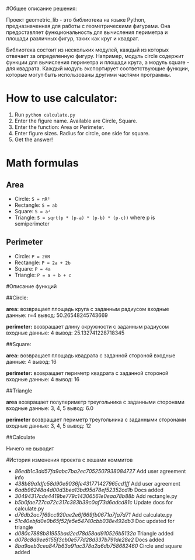 #Общее описание решения: 

Проект geometric_lib - это библиотека на языке Python, предназначенная для работы с геометрическими фигурами. Она предоставляет функциональность для вычисления периметра и площади различных фигур, таких как круг и квадрат.

Библиотека состоит из нескольких модулей, каждый из которых отвечает за определенную фигуру. Например, модуль circle содержит функции для вычисления периметра и площади круга, а модуль square - для квадрата. Каждый модуль экспортирует соответствующие функции, которые могут быть использованы другими частями программы.

# How to use calculator:

1. Run `python calculate.py`
2. Enter the figure name. Available are Circle, Square.
3. Enter the function: Area or Perimeter.
4. Enter figure sizes. Radius for circle, one side for square.
5. Get the answer!

# Math formulas

## Area


- Circle: `S = πR²`
- Rectangle: `S = ab`
- Square: `S = a²`
- Triangle: `S = sqrt(p * (p-a) * (p-b) * (p-c))` where p is semiperimeter

## Perimeter

- Circle: `P = 2πR`
- Rectangle: `P = 2a + 2b`
- Square: `P = 4a`
- Triangle: `P = a + b + c`

#Описание функций

##Circle:

**area:** возвращает площадь круга с заданным радиусом
входные данные: r=4
вывод: 50.26548245743669

**perimeter:** возвращает длину окружности с заданным радиусом
входные данные: 4
вывод: 25.132741228718345


##Square:

**area:** возвращает площадь квадрата с заданной стороной
входные данные: 4
вывод: 16

**perimeter:** возвращает периметр квадрата с заданной стороной
входные данные: 4
вывод: 16


##Triangle

**area** возвращает полупериметр треугольника с заданными сторонами
входные данные: 3, 4, 5
вывод: 6.0

**perimeter** возвращает периметр треугольника с заданными сторонами
входные данные: 3, 4, 5
вывод: 12


##Calculate

Ничего не выводит

 

#История изменения проекта с хешами коммитов

- _86edb1c3dd57fa9abc7ba2ec7052507938084727_  Add user agreement info
- _438b89a1dfc58d90e9036fe431771427965cd1ff_ Add user agreement
- _6adb96248a4d00d3bea13bd95d78ef52352cd1b_ Docs added
- _30494317cde4419be779c14306561e0eaa78b88b_ Add rectangle.py
- _b5b0fae727ca72c317c383b39c0af73d6adcd81c_ Update docs for calculate.py
- _d76db2ac7f69cc920ae2e6f669fb0671a7fa7d71_ Add calculate.py
- _51c40ebfd0e0b65f52fe5e54740cbb038e492db3_ Doc updated for triangle
- _d080c7888b81955bad2ed78d58ad910526b5132a_ Triangle added
- _d078c8d9ee6155f3cb0e577d28d337b791de28e2_  Docs added
- _8ba9aeb3cea847b63a91ac378a2a6db758682460_ Circle and square added

